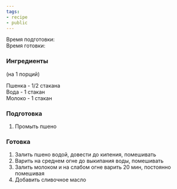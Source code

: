 ```yaml
---
tags:
- recipe
- public
---
```


Время подготовки:  
Время готовки:

### Ингредиенты

(на 1 порций)

Пшенка - 1/2 стакана  
Вода - 1 стакан  
Молоко - 1 стакан

### Подготовка

1. Промыть пшено

### Готовка

1. Залить пшено водой, довести до кипения, помешивать
1. Варить на среднем огне до выкипания воды, помешивать
1. Залить молоком и на слабом огне варить 20 мин, постоянно помешивая
1. Добавить сливочное масло
